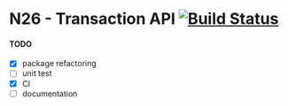 # N26 - Transaction API [![Build Status](https://travis-ci.org/jordanabderrachid/n26.svg?branch=master)](https://travis-ci.org/jordanabderrachid/n26)

#### TODO
  - [x] package refactoring
  - [ ] unit test
  - [x] CI
  - [ ] documentation
